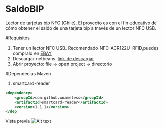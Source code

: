 # SaldoBIP
Lector de tarjetas bip NFC (Chile).
El proyecto es con el fin educativo de cómo obtener el saldo de una tarjeta bip a través de un lector NFC USB. 

#Requisitos
1. Tener un lector NFC USB. Recomendado NFC-ACR122U-RFID,puedes compralo en [EBAY](http://www.ebay.com/itm/NFC-ACR122U-RFID-Contactless-smart-Reader-Writer-USB-SDK-Mifare-IC-Card-/141264432708?pt=LH_DefaultDomain_0&hash=item20e4042e44)
2. Descargar netbeans. [link de descargar](https://netbeans.org/)
3. Abrir proyecto: file -> open project -> directorio

#Dependecias Maven
1. smartcard-reader

```xml
<dependency>
    <groupId>com.github.wnameless</groupId>
    <artifactId>smartcard-reader</artifactId>
    <version>1.1.1</version>
</dep
```

Vista previa
![Alt text](http://dvdeveloper.com/public/project/imagen_saldobip/salgo_bip1.jpg "SaldoBIP")
